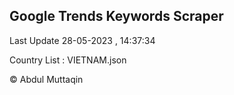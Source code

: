 

## Google Trends Keywords Scraper 
 
Last Update 28-05-2023 , 14:37:34

Country List :
VIETNAM.json



© Abdul Muttaqin 
